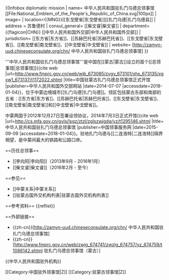 {{Infobox diplomatic mission
| name= 中华人民共和国驻扎门乌德总领事馆<br>[[File:National_Emblem_of_the_People's_Republic_of_China.svg|100px]]
| image= 
| location={{MNG}}[[东戈壁省|东戈壁省]][[扎门乌德|扎门乌德县]]
| address = 苏鲁德村
| consul_general= [[柴文睿|柴文睿]]
| department={{flagicon|CHN}} [[中华人民共和国外交部|中华人民共和国外交部]]
| jurisdiction= [[东方省|东方省]]、[[苏赫巴托省|苏赫巴托省]]、[[东戈壁省|东戈壁省]]、[[南戈壁省|南戈壁省]]、[[中戈壁省|中戈壁省]]
| website= [http://zamyn-uud.chineseconsulate.org/chn/ 中华人民共和国驻扎门乌德总领事馆]
}}

'''中华人民共和国驻扎门乌德总领事馆'''是中国在[[蒙古|蒙古]]设立的首个[[总领事馆|总领事馆]]<ref>{{cite web |url=http://www.fmprc.gov.cn/web/wjb_673085/zygy_673101/xhs_673135/xgxw1_673137/t1172022.shtml |title=中国驻蒙古扎门乌德总领事馆正式开馆 |publisher=中华人民共和国外交部网站 |date=2014-07-07 |accessdate=2018-01-04}}</ref>，位于中蒙边境城市[[扎门乌德|扎门乌德]]。领区包括蒙古东部和南部的五省：[[东方省|东方省]]、[[苏赫巴托省|苏赫巴托省]]、[[东戈壁省|东戈壁省]]、[[南戈壁省|南戈壁省]]和[[中戈壁省|中戈壁省]]。

中蒙两国于2012年12月27日签署设领协议，2014年7月3日正式开馆<ref>{{cite web |url=http://cs.mfa.gov.cn/gyls/lsgz/ztzl/zglszwjgdq/yz/t1295146.shtml |title=中华人民共和国驻扎门乌德总领事馆 |publisher=中国领事服务网 |date=2015-09-09 |accessdate=2018-01-04}}</ref>。驻地扎门乌德与[[二连浩特|二连浩特]]隔界相望，是中蒙间最大的铁路和公路口岸。

==历任总领事==
* [[李向阳|李向阳]]（2013年9月 - 2016年1月）
* [[柴文睿|柴文睿]]（2016年2月 - 至今）

==参见==
* [[中蒙关系|中蒙关系]]
* [[驻蒙古国外交机构列表|驻蒙古国外交机构列表]]

==参考资料==
{{reflist}}

==外部链接==
* {{zh-cn}}[http://zamyn-uud.chineseconsulate.org/chn/ 中华人民共和国驻扎门乌德总领事馆]
* {{zh-cn}}[http://www.fmprc.gov.cn/web/zwjg_674741/zwzlg_674757/yz_674759/t1086142.shtml 驻扎门乌德总领事馆（蒙古）]

{{中华人民共和国驻外机构}}

[[Category:中国驻外领事馆|Z]]
[[Category:驻蒙古领事馆|Z]]